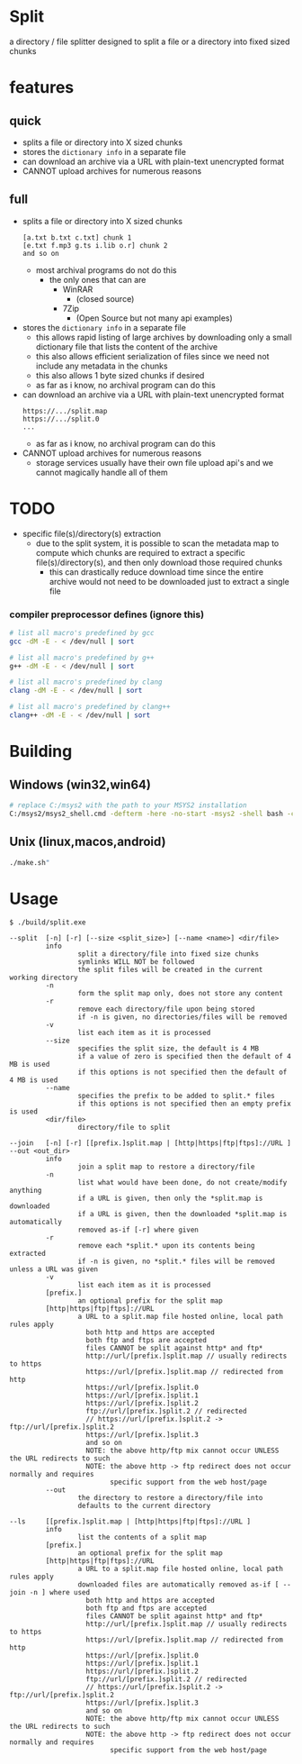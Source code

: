 # Split
a directory / file splitter designed to split a file or a directory into fixed sized chunks

# features

## quick
- splits a file or directory into X sized chunks
- stores the `dictionary info` in a separate file
- can download an archive via a URL with plain-text unencrypted format
- CANNOT upload archives for numerous reasons

## full
- splits a file or directory into X sized chunks
    ```
    [a.txt b.txt c.txt] chunk 1
    [e.txt f.mp3 g.ts i.lib o.r] chunk 2
    and so on
    ```
  - most archival programs do not do this
    - the only ones that can are
      - WinRAR
        - (closed source)
      - 7Zip
        - (Open Source but not many api examples)
- stores the `dictionary info` in a separate file
  - this allows rapid listing of large archives by downloading only a small dictionary file that lists the content of the archive
  - this also allows efficient serialization of files since we need not include any metadata in the chunks
  - this also allows 1 byte sized chunks if desired
  - as far as i know, no archival program can do this
- can download an archive via a URL with plain-text unencrypted format
  ```
  https://.../split.map
  https://.../split.0
  ...
  ```
  - as far as i know, no archival program can do this
- CANNOT upload archives for numerous reasons
  - storage services usually have their own file upload api's and we cannot magically handle all of them

# TODO
- specific file(s)/directory(s) extraction
  - due to the split system, it is possible to scan the metadata map to compute which chunks are required to extract a specific file(s)/directory(s), and then only download those required chunks
    - this can drastically reduce download time since the entire archive would not need to be downloaded just to extract a single file

### compiler preprocessor defines (ignore this)

```sh
# list all macro's predefined by gcc
gcc -dM -E - < /dev/null | sort

# list all macro's predefined by g++
g++ -dM -E - < /dev/null | sort

# list all macro's predefined by clang
clang -dM -E - < /dev/null | sort

# list all macro's predefined by clang++
clang++ -dM -E - < /dev/null | sort
```

# Building

## Windows (win32,win64)
```sh
# replace C:/msys2 with the path to your MSYS2 installation
C:/msys2/msys2_shell.cmd -defterm -here -no-start -msys2 -shell bash -c "pacman -S --noconfirm --needed cmake ninja gcc ; ./make.sh"
```

## Unix (linux,macos,android)
```sh
./make.sh"
```

# Usage

```
$ ./build/split.exe

--split  [-n] [-r] [--size <split_size>] [--name <name>] <dir/file>
         info
                 split a directory/file into fixed size chunks
                 symlinks WILL NOT be followed
                 the split files will be created in the current working directory
         -n
                 form the split map only, does not store any content
         -r
                 remove each directory/file upon being stored
                 if -n is given, no directories/files will be removed
         -v
                 list each item as it is processed
         --size
                 specifies the split size, the default is 4 MB
                 if a value of zero is specified then the default of 4 MB is used
                 if this options is not specified then the default of 4 MB is used
         --name
                 specifies the prefix to be added to split.* files
                 if this options is not specified then an empty prefix is used
         <dir/file>
                 directory/file to split

--join   [-n] [-r] [[prefix.]split.map | [http|https|ftp|ftps]://URL ] --out <out_dir>
         info
                 join a split map to restore a directory/file
         -n
                 list what would have been done, do not create/modify anything
                 if a URL is given, then only the *split.map is downloaded
                 if a URL is given, then the downloaded *split.map is automatically
                 removed as-if [-r] where given
         -r
                 remove each *split.* upon its contents being extracted
                 if -n is given, no *split.* files will be removed unless a URL was given
         -v
                 list each item as it is processed
         [prefix.]
                 an optional prefix for the split map
         [http|https|ftp|ftps]://URL
                 a URL to a split.map file hosted online, local path rules apply
                   both http and https are accepted
                   both ftp and ftps are accepted
                   files CANNOT be split against http* and ftp*
                   http://url/[prefix.]split.map // usually redirects to https
                   https://url/[prefix.]split.map // redirected from http
                   https://url/[prefix.]split.0
                   https://url/[prefix.]split.1
                   https://url/[prefix.]split.2
                   ftp://url/[prefix.]split.2 // redirected
                   // https://url/[prefix.]split.2 -> ftp://url/[prefix.]split.2
                   https://url/[prefix.]split.3
                   and so on
                   NOTE: the above http/ftp mix cannot occur UNLESS the URL redirects to such
                   NOTE: the above http -> ftp redirect does not occur normally and requires
                         specific support from the web host/page
         --out
                 the directory to restore a directory/file into
                 defaults to the current directory

--ls     [[prefix.]split.map | [http|https|ftp|ftps]://URL ]
         info
                 list the contents of a split map
         [prefix.]
                 an optional prefix for the split map
         [http|https|ftp|ftps]://URL
                 a URL to a split.map file hosted online, local path rules apply
                 downloaded files are automatically removed as-if [ --join -n ] where used
                   both http and https are accepted
                   both ftp and ftps are accepted
                   files CANNOT be split against http* and ftp*
                   http://url/[prefix.]split.map // usually redirects to https
                   https://url/[prefix.]split.map // redirected from http
                   https://url/[prefix.]split.0
                   https://url/[prefix.]split.1
                   https://url/[prefix.]split.2
                   ftp://url/[prefix.]split.2 // redirected
                   // https://url/[prefix.]split.2 -> ftp://url/[prefix.]split.2
                   https://url/[prefix.]split.3
                   and so on
                   NOTE: the above http/ftp mix cannot occur UNLESS the URL redirects to such
                   NOTE: the above http -> ftp redirect does not occur normally and requires
                         specific support from the web host/page
```